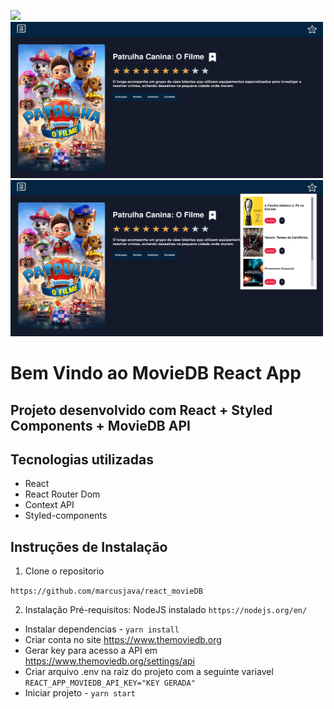 <img src="src/assets/home.png" height=700/><img src="src/assets/detail.png" width=500 height=250/><img src="src/assets/dropdown.png" width=500 height=250/>

# Bem Vindo ao MovieDB React App

## Projeto desenvolvido com React + Styled Components + MovieDB API

## Tecnologias utilizadas

- React
- React Router Dom
- Context API
- Styled-components

## Instruções de Instalação

1. Clone o repositorio

`https://github.com/marcusjava/react_movieDB`

2. Instalação
   Pré-requisitos: NodeJS instalado `https://nodejs.org/en/`

- Instalar dependencias - `yarn install`
- Criar conta no site https://www.themoviedb.org
- Gerar key para acesso a API em https://www.themoviedb.org/settings/api
- Criar arquivo .env na raiz do projeto com a seguinte variavel `REACT_APP_MOVIEDB_API_KEY="KEY GERADA"`
- Iniciar projeto - `yarn start`
